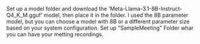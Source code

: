 Set up a model folder and download the 'Meta-Llama-3.1-8B-Instruct-Q4_K_M.gguf' model, then place it in the folder. I used the 8B parameter model, but you can choose a model with 8B or a different parameter size based on your system configuration.
Set up "SampleMeeting" Folder whar you can have your metting recordings.
